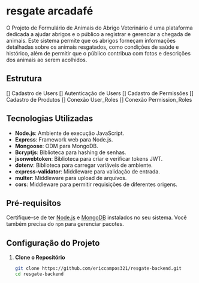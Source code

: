 # resgate arcadafé

O Projeto de Formulário de Animais do Abrigo Veterinário é uma plataforma dedicada a ajudar abrigos e o público a registrar e gerenciar a chegada de animais. Este sistema permite que os abrigos forneçam informações detalhadas sobre os animais resgatados, como condições de saúde e histórico, além de permitir que o público contribua com fotos e descrições dos animais ao serem acolhidos.

## Estrutura
[] Cadastro de Users
[] Autenticação de Users
[] Cadastro de Permissões
[] Cadastro de Produtos
[] Conexão User_Roles
[] Conexão Permission_Roles

## Tecnologias Utilizadas

- **Node.js**: Ambiente de execução JavaScript.
- **Express**: Framework web para Node.js.
- **Mongoose**: ODM para MongoDB.
- **Bcryptjs**: Biblioteca para hashing de senhas.
- **jsonwebtoken**: Biblioteca para criar e verificar tokens JWT.
- **dotenv**: Biblioteca para carregar variáveis de ambiente.
- **express-validator**: Middleware para validação de entrada.
- **multer**: Middleware para upload de arquivos.
- **cors**: Middleware para permitir requisições de diferentes origens.

## Pré-requisitos

Certifique-se de ter [Node.js](https://nodejs.org/) e [MongoDB](https://www.mongodb.com/try/download/community) instalados no seu sistema. Você também precisa do `npm` para gerenciar pacotes.

## Configuração do Projeto

1. **Clone o Repositório**

   ```bash
   git clone https://github.com/ericcampos321/resgate-backend.git
   cd resgate-backend